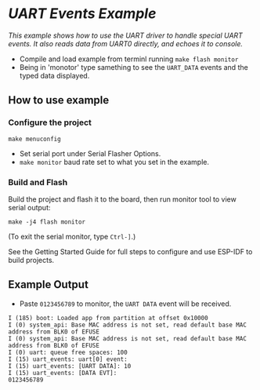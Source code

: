 # _UART Events Example_  

_This example shows how to use the UART driver to handle special UART events. It also reads data from UART0 directly, and echoes it to console._

* Compile and load example from terminl running `make flash monitor`
* Being in 'monotor' type samething to see the `UART_DATA` events and the typed data displayed.

## How to use example

### Configure the project

```
make menuconfig
```

* Set serial port under Serial Flasher Options.  
* `make monitor` baud rate set to what you set in the example.


### Build and Flash

Build the project and flash it to the board, then run monitor tool to view serial output:

```
make -j4 flash monitor
```

(To exit the serial monitor, type ``Ctrl-]``.)

See the Getting Started Guide for full steps to configure and use ESP-IDF to build projects.

## Example Output  

* Paste `0123456789` to monitor, the `UART DATA` event will be received.

```
I (185) boot: Loaded app from partition at offset 0x10000
I (0) system_api: Base MAC address is not set, read default base MAC address from BLK0 of EFUSE
I (0) system_api: Base MAC address is not set, read default base MAC address from BLK0 of EFUSE
I (0) uart: queue free spaces: 100
I (15) uart_events: uart[0] event:
I (15) uart_events: [UART DATA]: 10
I (15) uart_events: [DATA EVT]:
0123456789
```